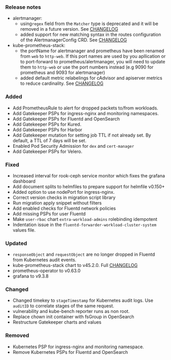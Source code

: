 ### Release notes

- alertmanager:
  - using`regex` field from the `Matcher` type is deprecated and it will be removed in a future version. See [CHANGELOG](https://github.com/prometheus-operator/prometheus-operator/blob/main/CHANGELOG.md#0570--2022-06-02)
  - added support for new matching syntax in the routes configuration of the AlertmanagerConfig CRD. See [CHANGELOG](https://github.com/prometheus-operator/prometheus-operator/blob/main/CHANGELOG.md#0530--2021-12-16)
- kube-prometheus-stack:
  - the portName for alertmanager and prometheus have been renamed from `web` to `http-web`. If this port names are used by you apllication or to port-forward to prometheus/alertmanager, you will need to update them to `http-web` or use the port numbers instead (e.g 9090 for prometheus and 9093 for alertmanager)
  - added default metric relabelings for cAdvisor and apiserver metrics to reduce cardinality. See [CHANGELOG](https://github.com/prometheus-community/helm-charts/tree/main/charts/kube-prometheus-stack#from-36x-to-37x)

### Added

- Add PrometheusRule to alert for dropped packets to/from workloads.
- Add Gatekeeper PSPs for ingress-nginx and monitoring namespaces.
- Add Gatekeeper PSPs for Fluentd and OpenSearch
- Add Gatekeeper PSPs for Kured.
- Add Gatekeeper PSPs for Harbor
- Add Gatekeeper mutation for setting job TTL if not already set. By default, a TTL of 7 days will be set.
- Enabled Pod Security Admission for `dex` and `cert-manager`
- Add Gatekeeper PSPs for Velero.

### Fixed

- Increased interval for rook-ceph service monitor which fixes the grafana dashboard
- Add document splits to helmfiles to prepare support for helmfile v0.150+
- Added option to use nodePort for ingress-nginx.
- Correct version checks in migration script library
- Run migration apply snippet without filters
- Add enabled checks for Fluentd network policies
- Add missing PSPs for user Fluentd
- Make `user-rbac` chart `extra-workload-admins` rolebinding idempotent
- Indentation issue in the `fluentd-forwarder-workload-cluster-system` values file.

### Updated

- `responseObject` and `requestObject` are no longer dropped in Fluentd from Kubernetes audit events.
- kube-prometheus-stack chart to v45.2.0. Full [CHANGELOG](https://github.com/prometheus-community/helm-charts/tree/main/charts/kube-prometheus-stack#from-44x-to-45x)
- prometheus-operator to v0.63.0
- grafana to v9.3.8

### Changed

- Changed timekey to `stageTimestamp` for Kubernetes audit logs. Use `auditID` to correlate stages of the same request.
- vulnerability and kube-bench reporter runs as non root.
- Replace chown init container with fsGroup in OpenSearch
- Restructure Gatekeeper charts and values

### Removed

- Kubernetes PSP for ingress-nginx and monitoring namespace.
- Remove Kubernetes PSPs for Fluentd and OpenSearch
